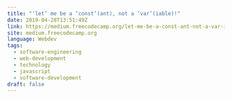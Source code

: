 ```yaml
---
title: "‘let’ me be a ‘const’(ant), not a ‘var’(iable)!"
date: 2019-04-28T13:51:49Z
link: https://medium.freecodecamp.org/let-me-be-a-const-ant-not-a-var-iable-1be52d153462?source=rss----336d898217ee---4&utm_medium=RSS&utm_source=news.12bit.vn
site: medium.freecodecamp.org
language: Webdev
tags:
  - software-engineering
  - web-development
  - technology
  - javascript
  - software-development
draft: false
---
```

